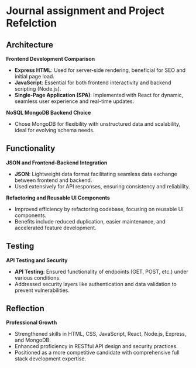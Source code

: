 # Journal assignment and Project Refelction

## Architecture

**Frontend Development Comparison**

- **Express HTML**: Used for server-side rendering, beneficial for SEO and initial page load.
- **JavaScript**: Essential for both frontend interactivity and backend scripting (Node.js).
- **Single-Page Application (SPA)**: Implemented with React for dynamic, seamless user experience and real-time updates.

**NoSQL MongoDB Backend Choice**

- Chose MongoDB for flexibility with unstructured data and scalability, ideal for evolving schema needs.

## Functionality

**JSON and Frontend-Backend Integration**

- **JSON**: Lightweight data format facilitating seamless data exchange between frontend and backend.
- Used extensively for API responses, ensuring consistency and reliability.

**Refactoring and Reusable UI Components**

- Improved efficiency by refactoring codebase, focusing on reusable UI components.
- Benefits include reduced duplication, easier maintenance, and accelerated feature development.

## Testing

**API Testing and Security**

- **API Testing**: Ensured functionality of endpoints (GET, POST, etc.) under various conditions.
- Addressed security layers like authentication and data validation to prevent vulnerabilities.

## Reflection

**Professional Growth**

- Strengthened skills in HTML, CSS, JavaScript, React, Node.js, Express, and MongoDB.
- Enhanced proficiency in RESTful API design and security practices.
- Positioned as a more competitive candidate with comprehensive full stack development expertise.
